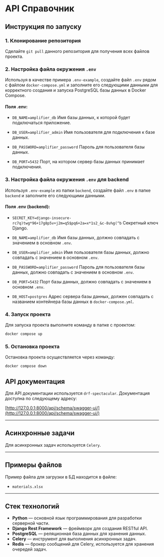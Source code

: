 # API Справочник

## Инструкция по запуску

### 1. Клонирование репозитория
Сделайте `git pull` данного репозитория для получения всех файлов проекта.

### 2. Настройка файла окружения `.env`
Используя в качестве примера `.env-example`, создайте файл `.env` рядом с файлом `docker-compose.yml` и заполните его следующими данными для корректного создания и запуска PostgreSQL базы данных в Docker Compose.

#### Поля .env:
- `DB_NAME=amplifier_db`
  Имя базы данных, к которой будет подключаться приложение.

- `DB_USER=amplifier_admin`
  Имя пользователя для подключения к базе данных.

- `DB_PASSWORD=amplifier_password`
  Пароль для пользователя базы данных.

- `DB_PORT=5432`
  Порт, на котором сервер базы данных принимает подключения.

### 3. Настройка файла окружения `.env` для backend
Используя `.env-example` из папки `backend`, создайте файл `.env` в папке `backend` и заполните его следующими данными.

#### Поля .env (backend):
- `SECRET_KEY=django-insecure-rc7q)twg*96+17g8p5v+j2m=q5$pq6+2a=x*1s2_&c-8u%g(^b`
  Секретный ключ Django.

- `DB_NAME=amplifier_db`
  Имя базы данных, должно совпадать с значением в основном `.env`.

- `DB_USER=amplifier_admin`
  Имя пользователя базы данных, должно совпадать с значением в основном `.env`.

- `DB_PASSWORD=amplifier_password`
  Пароль для пользователя базы данных, должно совпадать с значением в основном `.env`.

- `DB_PORT=5432`
  Порт базы данных, должно совпадать с значением в основном `.env`.

- `DB_HOST=postgres`
  Адрес сервера базы данных, должен совпадать с названием контейнера базы данных в `docker-compose.yml`.

### 4. Запуск проекта
Для запуска проекта выполните команду в папке с проектом:

```bash
docker compose up
```

### 5. Остановка проекта
Остановка проекта осуществляется через команду:

```bash
docker compose down
```

## API документация

Для API документации используется `drf-spectacular`. Документация доступна по следующему адресу:

[http://127.0.0.1:8000/api/schema/swagger-ui/](http://127.0.0.1:8000/api/schema/swagger-ui/)

---

## Асинхронные задачи

Для асинхронных задач используется `Celery`.

---

## Примеры файлов

Пример файла для загрузки в БД находится в файле:

- `materials.xlsx`

---

## Стек технологий

- **Python** — основной язык программирования для разработки серверной части.
- **Django Rest Framework** — фреймворк для создания RESTful API.
- **PostgreSQL** — реляционная база данных для хранения данных.
- **Celery** — инструмент для выполнения асинхронных задач.
- **Redis** — брокер сообщений для Celery, используется для хранения очередей задач.

